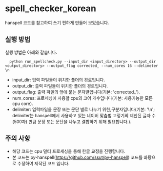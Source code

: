 # spell_checker_korean
hanspell 코드를 참고하여 쓰기 편하게 만들어 보았습니다.

## 실행 방법
실행 방법은 아래와 같습니다.
```
  python run_spellcheck.py --input_dir <input_directory> --output_dir <output_directory> --output_flag corrected_ --num_cores 16 --delimeter \n
```
- input_dir: 입력 파일들이 위치한 폴더의 경로입니다.
- output_dir: 출력 파일들이 위치한 폴더의 경로입니다.
- output_flag: 출력 파일의 앞에 붙는 문자열입니다(기본: 'corrected_').
- num_cores: 프로세싱에 사용할 cpu의 코어 개수입니다(기본: 사용가능한 모든 cpu core).
- delimiter: 입력파일을 문장 또는 문단 별로 나누기 위한,구분자입니다(기본: '\n'; delimiter는 hanspell에서 사용하고 있는 네이버 맞춤법 교정기의 제한된 글자 수(500자) 만큼 문장 또는 문단을 나누고 결합하기 위해 필요합니다.).


## 주의 사항
- 해당 코드는 cpu 멀티 프로세싱을 통해 한글 교정을 진행합니다.
- 본 코드는 py-hanspell(https://github.com/ssut/py-hanspell) 코드를 바탕으로 수정하여 제작된 코드 입니다.
